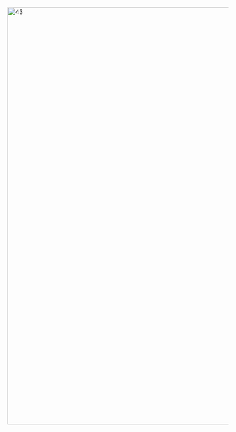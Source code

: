 <img width="952" alt="43" src="https://github.com/user-attachments/assets/77ffe27f-b97f-4311-addb-d1e9e953d4a6">
